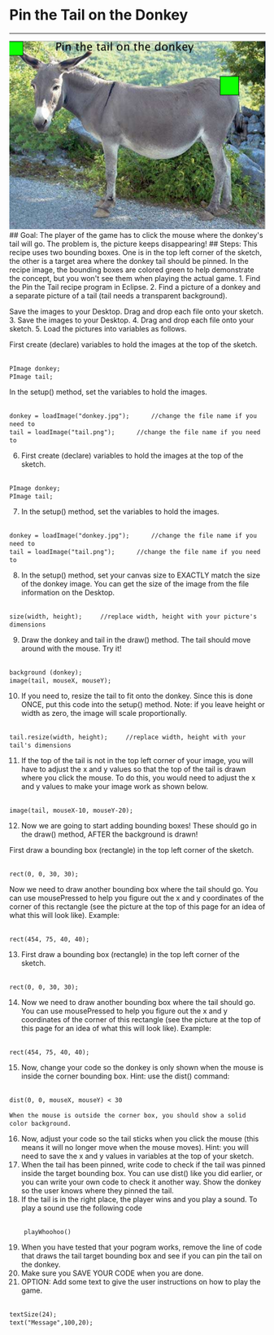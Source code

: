 
# Pin the Tail on the Donkey
  <hr/>
  <img src="./PinTheTail.png"/>
## Goal:
   The player of the game has to click the mouse where the donkey's tail will go. The problem is, the picture keeps disappearing!
## Steps:
   This recipe uses two bounding boxes. One is in the top left corner of the sketch, the other is a target area where the donkey tail should be pinned. In the recipe image, the bounding boxes are colored green to help demonstrate the concept, but you won't see them when playing the actual game.
1. Find the Pin the Tail recipe program in Eclipse.
2. Find a picture of a donkey and a separate picture of a tail (tail needs a transparent background). 
    
Save the images to your Desktop.
Drag and drop each file onto your sketch.
3. Save the images to your Desktop.
4. Drag and drop each file onto your sketch.
5. Load the pictures into variables as follows.
    
First create (declare) variables to hold the images at the top of the sketch.
```

PImage donkey;
PImage tail;
```

In the setup() method, set the variables to hold the images.
```

donkey = loadImage("donkey.jpg");      //change the file name if you need to
tail = loadImage("tail.png");      //change the file name if you need to
```
6. First create (declare) variables to hold the images at the top of the sketch.
```

PImage donkey;
PImage tail;
```
7. In the setup() method, set the variables to hold the images.
```

donkey = loadImage("donkey.jpg");      //change the file name if you need to
tail = loadImage("tail.png");      //change the file name if you need to
```
8. In the setup() method, set your canvas size to EXACTLY match the size of the donkey image. You can get the size of the image from the file information on the Desktop.
```

size(width, height);     //replace width, height with your picture's dimensions
```
9. 
    Draw the donkey and tail in the draw() method. The tail should move around with the mouse. Try it!
```

background (donkey);
image(tail, mouseX, mouseY);
```
10. If you need to, resize the tail to fit onto the donkey. Since this is done ONCE, put this code into the setup() method.
    Note: if you leave height or width as zero, the image will scale proportionally.
```

tail.resize(width, height);     //replace width, height with your tail's dimensions
```
11. If the top of the tail is not in the top left corner of your image, you will have to adjust the x and y values so that the top of the tail is drawn where you click the mouse. To do this, you would need to adjust the x and y values to make your image work as shown below. 
```

image(tail, mouseX-10, mouseY-20);
```
12. Now we are going to start adding bounding boxes! These should go in the draw() method, AFTER the background is drawn!
    
First draw a bounding box (rectangle) in the top left corner of the sketch.
```

rect(0, 0, 30, 30);
```

Now we need to draw another bounding box where the tail should go. You can use mousePressed to help you figure out the x and y coordinates of the corner of this rectangle (see the picture at the top of this page for an idea of what this will look like). Example:
```

rect(454, 75, 40, 40);
```
13. First draw a bounding box (rectangle) in the top left corner of the sketch.
```

rect(0, 0, 30, 30);
```
14. Now we need to draw another bounding box where the tail should go. You can use mousePressed to help you figure out the x and y coordinates of the corner of this rectangle (see the picture at the top of this page for an idea of what this will look like). Example:
```

rect(454, 75, 40, 40);
```
15. Now, change your code so the donkey is only shown when the mouse is inside the corner bounding box. Hint: use the dist() command:
```

dist(0, 0, mouseX, mouseY) < 30
```

    When the mouse is outside the corner box, you should show a solid color background.
16. Now, adjust your code so the tail sticks when you click the mouse (this means it will no longer move when the mouse moves). Hint: you will need to save the x and y values in variables at the top of your sketch.
17. When the tail has been pinned, write code to check if the tail was pinned inside the target bounding box. You can use dist() like you did earlier, or you can write your own code to check it another way. Show the donkey so the user knows where they pinned the tail.
18. If the tail is in the right place, the player wins and you play a sound. To play a sound use the following code
```

    playWhoohoo()
```
19. When you have tested that your pogram works, remove the line of code that draws the tail target bounding box and see if you can pin the tail on the donkey.
20. Make sure you SAVE YOUR CODE when you are done. 
21. OPTION: Add some text to give the user instructions on how to play the game.
```

textSize(24);
text("Message",100,20);
```
  
 


